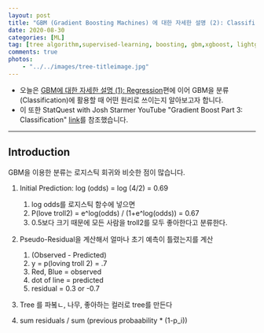 ```yaml
---
layout: post
title: "GBM (Gradient Boosting Machines) 에 대한 자세한 설명 (2): Classification"
date: 2020-08-30
categories: [ML]
tag: [tree algorithm,supervised-learning, boosting, gbm,xgboost, lightgbm]
comments: true
photos:
    - "../../images/tree-titleimage.jpg"
---
```


* 오늘은 [GBM에 대한 자세한 설명 (1): Regression](https://assaeunji.github.io/ml/2020-09-05-gbm/)편에 이어 GBM을 분류 (Classification)에 활용할 때 어떤 원리로 쓰이는지 알아보고자 합니다. 
* 이 또한 StatQuest with Josh Starmer YouTube "Gradient Boost Part 3: Classification" [link](https://www.youtube.com/watch?v=jxuNLH5dXCs)를 참조했습니다.

----
## Introduction 

GBM을 이용한 분류는 로지스틱 회귀와 비슷한 점이 많습니다.

1. Initial Prediction: log (odds) = log (4/2) = 0.69
   1. log odds를 로지스틱 함수에 넣으면
   2. P(love troll2) = e^log(odds) / (1+e^log(odds)) = 0.67
   3. 0.5보다 크기 때문에 모든 사람을 troll2를 모두 좋아한다고 분류한다.

2. Pseudo-Residual을 계산해서 얼마나 초기 예측이 틀렸는지를 계산
   1. (Observed - Predicted)
   2. y = p(loving troll 2) = .7
   3. Red, Blue = observed
   4. dot of line = predicted
   5. residual = 0.3 or -0.7
3. Tree 를 파봌ㄴ, 나무, 좋아하는 컬러로 tree를 만든다
4. sum residuals / sum (previous probaability * (1-p_i))